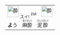 
<table align="left"><td>
  <img src="https://glyphwiki.org/glyph/u9154.svg" alt="酔" height="36"> <ruby><sub>スイ!</sub><br><sup>zuì</sup></ruby>　<img src="https://glyphwiki.org/glyph/u9189.svg" alt="酔" height="36"> 
  <br> <b>よ</b>う　<ruby>麻酔<rt>ま?すい!</rt></ruby>　<ruby>泥酔<rt>でい?すい!</rt></ruby>
</td></table>
